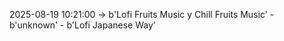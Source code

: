 2025-08-19 10:21:00 -> b'Lofi Fruits Music y Chill Fruits Music' - b'unknown' - b'Lofi Japanese Way'
